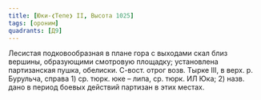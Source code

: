 ```yaml
---
title: [Юки-❮Тепе❯ II, Высота 1025]
tags: [ороним]
quadrants: [Д9]
---
```


Лесистая подковообразная в плане гора с выходами скал близ вершины, образующими
смотровую площадку; установлена партизанская пушка, обелиски. С-вост. отрог
возв. Тырке III, в верх. р. Бурульча, справа 1) ср. тюрк. юке – липа, ср. тюрк.
ИЛ Юка; 2) назв. дано в период боевых действий партизан в этих местах.
